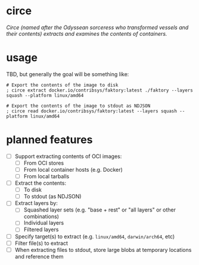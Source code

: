 # circe

_Circe (named after the Odyssean sorceress who transformed vessels and their contents) extracts and examines the contents of containers._

# usage

TBD, but generally the goal will be something like:

```shell
# Export the contents of the image to disk
; circe extract docker.io/contribsys/faktory:latest ./faktory --layers squash --platform linux/amd64

# Export the contents of the image to stdout as NDJSON
; circe read docker.io/contribsys/faktory:latest --layers squash --platform linux/amd64
```

# planned features

- [ ] Support extracting contents of OCI images:
  - [ ] From OCI stores
  - [ ] From local container hosts (e.g. Docker)
  - [ ] From local tarballs
- [ ] Extract the contents:
  - [ ] To disk
  - [ ] To stdout (as NDJSON)
- [ ] Extract layers by:
  - [ ] Squashed layer sets (e.g. "base + rest" or "all layers" or other combinations)
  - [ ] Individual layers
  - [ ] Filtered layers
- [ ] Specify target(s) to extract (e.g. `linux/amd64`, `darwin/arch64`, etc)
- [ ] Filter file(s) to extract
- [ ] When extracting files to stdout, store large blobs at temporary locations and reference them
